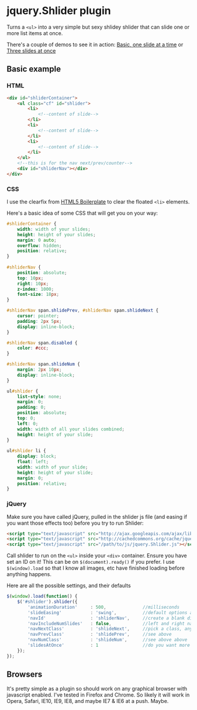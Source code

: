 # jquery.Shlider plugin

Turns a ```<ul>``` into a very simple but sexy shlidey shlider that can slide one or more list items at once.

There's a couple of demos to see it in action: [Basic, one slide at a time](http://pdincubus.github.com/jquery.Shlider/index.html) or [Three slides at once](http://pdincubus.github.com/jquery.Shlider/multiple.html)

## Basic example

### HTML

```html
<div id="shliderContainer">
    <ul class="cf" id="shlider">
        <li>
            <!--content of slide-->
        </li>
        <li>
            <!--content of slide-->
        </li>
        <li>
            <!--content of slide-->
        </li>
    </ul>
    <!--this is for the nav next/prev/counter-->
    <div id="shliderNav"></div>
</div>
```

### CSS

I use the clearfix from [HTML5 Boilerplate](http://www.html5boilerplate.com) to clear the floated ```<li>``` elements.

Here's a basic idea of some CSS that will get you on your way:

```css
#shliderContainer {
    width: width of your slides;
    height: height of your slides;
    margin: 0 auto;
    overflow: hidden;
    position: relative;
}
    
#shliderNav {
    position: absolute;
    top: 10px;
    right: 10px;
    z-index: 1000;
    font-size: 18px;
}

#shliderNav span.shlidePrev, #shliderNav span.shlideNext {
    cursor: pointer;
    padding: 2px 5px;
    display: inline-block;
}

#shliderNav span.disabled {
    color: #ccc;
}

#shliderNav span.shlideNum {
    margin: 2px 10px;
    display: inline-block;
}

ul#shlider {
    list-style: none;
    margin: 0;
    padding: 0;
    position: absolute;
    top: 0;
    left: 0;
    width: width of all your slides combined;
    height: height of your slide;
}
    
ul#shlider li {
    display: block;
    float: left;
    width: width of your slide;
    height: height of your slide;
    margin: 0;
    position: relative;
}
```

### jQuery

Make sure you have called jQuery, pulled in the shlider js file (and easing if you want those effects too) before you try to run Shlider:

```html
<script type="text/javascript" src="http://ajax.googleapis.com/ajax/libs/jquery/1.8.3/jquery.min.js"></script>
<script type="text/javascript" src="http://cachedcommons.org/cache/jquery-easing/1.3.0/javascripts/jquery-easing-min.js"></script>
<script type="text/javascript" src="/path/to/js/jquery.Shlider.js"></script>
```

Call shlider to run on the ```<ul>``` inside your ```<div>``` container. Ensure you have set an ID on it! This can be on ```$(document).ready()``` if you prefer. I use ```$(window).load``` so that I know all images, etc have finished loading before anything happens.

Here are all the possible settings, and their defaults

```javascript
$(window).load(function() {
    $('#shlider').shlider({
        'animationDuration' 	: 500,			    //milliseconds
        'slideEasing'			: 'swing',		    //default options are swing or linear
        'navId'                 : 'shliderNav',     //create a blank div with an id
        'navIncludeNumSlides'   : false,            //left and right nav plus number of slides shown
        'navNextClass'          : 'shlideNext',     //pick a class, any class
        'navPrevClass'          : 'shlidePrev',     //see above
        'navNumClass'           : 'shlideNum',      //see above above
        'slidesAtOnce'			: 1				    //do you want more than one slide to move at once?
    });
});
```

## Browsers

It's pretty simple as a plugin so should work on any graphical browser with javascript enabled. I've tested in Firefox and Chrome. So likely it will work in Opera, Safari, IE10, IE9, IE8, and maybe IE7 & IE6 at a push. Maybe. 
